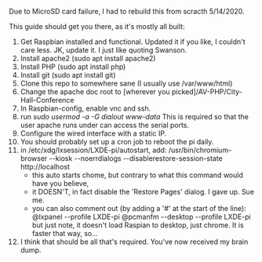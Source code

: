 Due to MicroSD card failure, I had to rebuild this from scracth 5/14/2020.

This guide should get you there, as it's mostly all built:

1.  Get Raspbian installed and functional.  Updated it if you like,
    I couldn't care less.  JK, update it.  I just like quoting Swanson.
2.  Install apache2 (sudo apt install apache2)
3.  Install PHP (sudo apt install php)
4.  Install git (sudo apt install git)
5.  Clone this repo to somewhere sane (I usually use /var/www/html)
6.  Change the apache doc root to [wherever you picked]/AV-PHP/City-Hall-Conference
7.  In Raspbian-config, enable vnc and ssh.
8.  run *sudo usermod -a -G dialout www-data*  This is required so that the
    user apache runs under can access the serial ports.
9.  Configure the wired interface with a static IP.
10. You should probably set up a cron job to reboot the pi daily.
11. in /etc/xdg/lxsession/LXDE-pi/autostart, add:
    /usr/bin/chromium-browser --kiosk --noerrdialogs --disablerestore-session-state http://localhost
    - this auto starts chome, but contrary to what this command would have you believe,
    - it DOESN'T, in fact disable the 'Restore Pages' dialog.  I gave up.  Sue me.
    - you can also comment out (by adding a '#' at the start of the line):
        @lxpanel --profile LXDE-pi
        @pcmanfm --desktop --profile LXDE-pi
      but just note, it doesn't load Raspian to desktop, just chrome.
      It is faster that way, so...
12.  I think that should be all that's required.  You've now received my brain dump.
